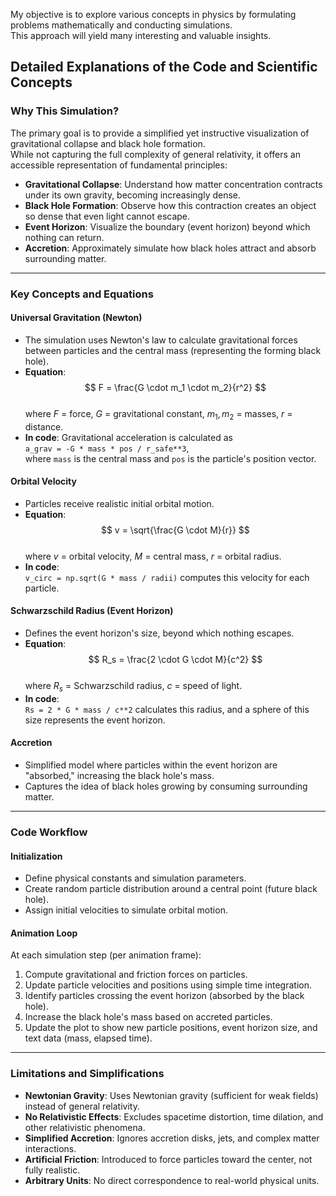 My objective is to explore various concepts in physics by formulating problems mathematically and conducting simulations.  
This approach will yield many interesting and valuable insights.

## Detailed Explanations of the Code and Scientific Concepts  

### Why This Simulation?  
The primary goal is to provide a simplified yet instructive visualization of gravitational collapse and black hole formation.  
While not capturing the full complexity of general relativity, it offers an accessible representation of fundamental principles:  

- **Gravitational Collapse**: Understand how matter concentration contracts under its own gravity, becoming increasingly dense.  
- **Black Hole Formation**: Observe how this contraction creates an object so dense that even light cannot escape.  
- **Event Horizon**: Visualize the boundary (event horizon) beyond which nothing can return.  
- **Accretion**: Approximately simulate how black holes attract and absorb surrounding matter.  

---

### Key Concepts and Equations  

#### **Universal Gravitation (Newton)**  
- The simulation uses Newton's law to calculate gravitational forces between particles and the central mass (representing the forming black hole).  
- **Equation**:  
  $$
  F = \frac{G \cdot m_1 \cdot m_2}{r^2}
  $$  
  where $F$ = force, $G$ = gravitational constant, $m_1, m_2$ = masses, $r$ = distance.  
- **In code**: Gravitational acceleration is calculated as  
  `a_grav = -G * mass * pos / r_safe**3`,  
  where `mass` is the central mass and `pos` is the particle's position vector.  

#### **Orbital Velocity**  
- Particles receive realistic initial orbital motion.  
- **Equation**:  
  $$
  v = \sqrt{\frac{G \cdot M}{r}}
  $$  
  where $v$ = orbital velocity, $M$ = central mass, $r$ = orbital radius.  
- **In code**:  
  `v_circ = np.sqrt(G * mass / radii)` computes this velocity for each particle.  

#### **Schwarzschild Radius (Event Horizon)**  
- Defines the event horizon's size, beyond which nothing escapes.  
- **Equation**:  
  $$
  R_s = \frac{2 \cdot G \cdot M}{c^2}
  $$  
  where $R_s$ = Schwarzschild radius, $c$ = speed of light.  
- **In code**:  
  `Rs = 2 * G * mass / c**2` calculates this radius, and a sphere of this size represents the event horizon.  

#### **Accretion**  
- Simplified model where particles within the event horizon are "absorbed," increasing the black hole's mass.  
- Captures the idea of black holes growing by consuming surrounding matter.  

---

### Code Workflow  

#### **Initialization**  
- Define physical constants and simulation parameters.  
- Create random particle distribution around a central point (future black hole).  
- Assign initial velocities to simulate orbital motion.  

#### **Animation Loop**  
At each simulation step (per animation frame):  
1. Compute gravitational and friction forces on particles.  
2. Update particle velocities and positions using simple time integration.  
3. Identify particles crossing the event horizon (absorbed by the black hole).  
4. Increase the black hole's mass based on accreted particles.  
5. Update the plot to show new particle positions, event horizon size, and text data (mass, elapsed time).  

---

### Limitations and Simplifications  
- **Newtonian Gravity**: Uses Newtonian gravity (sufficient for weak fields) instead of general relativity.  
- **No Relativistic Effects**: Excludes spacetime distortion, time dilation, and other relativistic phenomena.  
- **Simplified Accretion**: Ignores accretion disks, jets, and complex matter interactions.  
- **Artificial Friction**: Introduced to force particles toward the center, not fully realistic.  
- **Arbitrary Units**: No direct correspondence to real-world physical units.  

